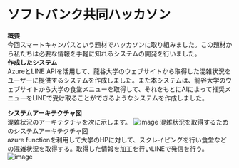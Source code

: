 # ソフトバンク共同ハッカソン 
**概要**     
今回スマートキャンパスという題材でハッカソンに取り組みました。この題材から私たちは必要な情報を手軽に知れるシステムの開発を行いました。  
**作成したシステム**    
AzureとLINE APIを活用して、龍谷大学のウェブサイトから取得した混雑状況をユーザーに提供するシステムを作成しました。また本システムは、龍谷大学のウェブサイトから大学の食堂メニューを取得して、それをもとにAIによって推奨メニューをLINEで受け取ることができるようなシステムを作成しました。

**システムアーキテクチャ図**  
混雑状況のアーキテクチャを次に示します。
![image](https://github.com/user-attachments/assets/7b772805-cb69-404f-a52b-d3aee875e2cd)
混雑状況を取得するためのシステムアーキテクチャ図  
azure functionを利用して大学のHPに対して、スクレイピングを行い食堂などの混雑状況を取得する。取得した情報を加工を行いLINEで発信を行う。
![image](https://github.com/user-attachments/assets/1f63a376-e308-4a81-b54c-61c5b714f183)

